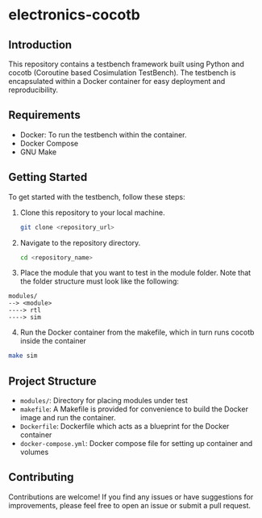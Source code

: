 # electronics-cocotb

## Introduction

This repository contains a testbench framework built using Python and cocotb (Coroutine based Cosimulation TestBench). The testbench is encapsulated within a Docker container for easy deployment and reproducibility.

## Requirements
- Docker: To run the testbench within the container.
- Docker Compose
- GNU Make

## Getting Started
To get started with the testbench, follow these steps:

1. Clone this repository to your local machine.
    ```bash
    git clone <repository_url>
    ```
2. Navigate to the repository directory.
    ```bash
    cd <repository_name>
    ```
3. Place the module that you want to test in the module folder. 
Note that the folder structure must look like the following:
```
modules/
--> <module>
----> rtl
----> sim
```
    
4. Run the Docker container from the makefile, which in turn runs cocotb inside the container
```bash
make sim
```

## Project Structure
- `modules/`: Directory for placing modules under test
- `makefile`: A Makefile is provided for convenience to build the Docker image and run the container.
- `Dockerfile`: Dockerfile which acts as a blueprint for the Docker container
- `docker-compose.yml`: Docker compose file for setting up container and volumes

## Contributing
Contributions are welcome! If you find any issues or have suggestions for improvements, please feel free to open an issue or submit a pull request.
